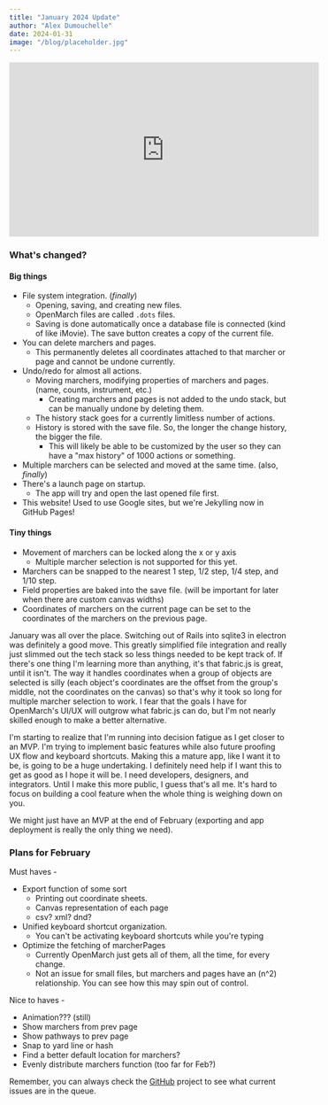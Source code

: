 ```yaml
---
title: "January 2024 Update"
author: "Alex Dumouchelle"
date: 2024-01-31
image: "/blog/placeholder.jpg"
---
```


<iframe width="560" height="315" src="https://www.youtube.com/embed/m1ei7eCSvNc?si=5UTT9pDabBitBB8m" title="YouTube video player" frameborder="0" allow="accelerometer; autoplay; clipboard-write; encrypted-media; gyroscope; picture-in-picture; web-share" allowfullscreen></iframe>
<br/>

### What's changed?
#### Big things
- File system integration. (_finally_)
    - Opening, saving, and creating new files.
    - OpenMarch files are called `.dots` files.
    - Saving is done automatically once a database file is connected (kind of like iMovie). The save button creates a copy of the current file.
- You can delete marchers and pages.
    - This permanently deletes all coordinates attached to that marcher or page and cannot be undone currently.
- Undo/redo for almost all actions.
    - Moving marchers, modifying properties of marchers and pages. (name, counts, instrument, etc.)
        - Creating marchers and pages is not added to the undo stack, but can be manually undone by deleting them.
    - The history stack goes for a currently limitless number of actions.
    - History is stored with the save file. So, the longer the change history, the bigger the file.
        - This will likely be able to be customized by the user so they can have a "max history" of 1000 actions or something.
- Multiple marchers can be selected and moved at the same time. (also, _finally_)
- There's a launch page on startup.
    - The app will try and open the last opened file first.
- This website! Used to use Google sites, but we're Jekylling now in GitHub Pages!

#### Tiny things
- Movement of marchers can be locked along the x or y axis
    - Multiple marcher selection is not supported for this yet.
- Marchers can be snapped to the nearest 1 step, 1/2 step, 1/4 step, and 1/10 step.
- Field properties are baked into the save file. (will be important for later when there are custom canvas widths)
- Coordinates of marchers on the current page can be set to the coordinates of the marchers on the previous page.

January was all over the place. Switching out of Rails into sqlite3 in electron was definitely a good move.
This greatly simplified file integration and really just slimmed out the tech stack so less things needed to be kept track of.
If there's one thing I'm learning more than anything, it's that fabric.js is great, until it isn't.
The way it handles coordinates when a group of objects are selected is silly
(each object's coordinates are the offset from the group's middle, not the coordinates on the canvas)
so that's why it took so long for multiple marcher selection to work.
I fear that the goals I have for OpenMarch's UI/UX will outgrow what fabric.js can do, but I'm not nearly skilled enough to make a better alternative.

I'm starting to realize that I'm running into decision fatigue as I get closer to an MVP.
I'm trying to implement basic features while also future proofing UX flow and keyboard shortcuts.
Making this a mature app, like I want it to be, is going to be a huge undertaking.
I definitely need help if I want this to get as good as I hope it will be.
I need developers, designers, and integrators. Until I make this more public, I guess that's all me.
It's hard to focus on building a cool feature when the whole thing is weighing down on you.

We might just have an MVP at the end of February (exporting and app deployment is really the only thing we need).

### Plans for February
Must haves -
- Export function of some sort
    - Printing out coordinate sheets.
    - Canvas representation of each page
    - csv? xml? dnd?
- Unified keyboard shortcut organization.
    - You can't be activating keyboard shortcuts while you're typing
- Optimize the fetching of marcherPages
    - Currently OpenMarch just gets all of them, all the time, for every change.
    - Not an issue for small files, but marchers and pages have an (n^2) relationship. You can see how this may spin out of control.

Nice to haves -
- Animation??? (still)
- Show marchers from prev page
- Show pathways to prev page
- Snap to yard line or hash
- Find a better default location for marchers?
- Evenly distribute marchers function (too far for Feb?)

Remember, you can always check the [GitHub](https://github.com/AlexDumo/OpenMarch) project to see what current issues are in the queue.
